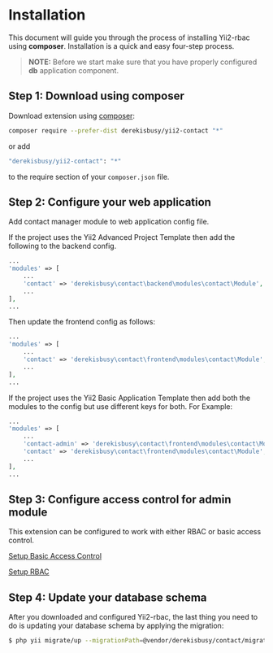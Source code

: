 
# Installation

This document will guide you through the process of installing Yii2-rbac using **composer**. Installation is a quick and
easy four-step process.

> **NOTE:** Before we start make sure that you have properly configured **db** application component.

## Step 1: Download using composer

Download extension using [composer](https://getcomposer.org):

```bash
composer require --prefer-dist derekisbusy/yii2-contact "*"
```

or add

```bash
"derekisbusy/yii2-contact": "*"
```

to the require section of your `composer.json` file.


## Step 2: Configure your web application

Add contact manager module to web application config file.

If the project uses the Yii2 Advanced Project Template then add the following to the backend config.

```php
...
'modules' => [
    ...
    'contact' => 'derekisbusy\contact\backend\modules\contact\Module',
    ...
],
...
```

Then update the frontend config as follows:

```php
...
'modules' => [
    ...
    'contact' => 'derekisbusy\contact\frontend\modules\contact\Module',
    ...
],
...
```

If the project uses the Yii2 Basic Application Template then add both the modules to the config 
but use different keys for both. For Example:

```php
...
'modules' => [
    ...
    'contact-admin' => 'derekisbusy\contact\frontend\modules\contact\Module',
    'contact' => 'derekisbusy\contact\frontend\modules\contact\Module',
    ...
],
...
```


## Step 3: Configure access control for admin module

This extension can be configured to work with either RBAC or basic access control. 

[Setup Basic Access Control](setup-basic-access-control.md)

[Setup RBAC](setup-rbac)


## Step 4: Update your database schema

After you downloaded and configured Yii2-rbac, the last thing you need to do is updating your database schema by 
applying the migration:

```bash
$ php yii migrate/up --migrationPath=@vendor/derekisbusy/contact/migrations
```
